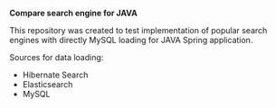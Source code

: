 **Compare search engine for JAVA**

This repository was created to test implementation of popular search engines with directly MySQL loading for JAVA Spring application.

Sources for data loading:
 - Hibernate Search
 - Elasticsearch
 - MySQL